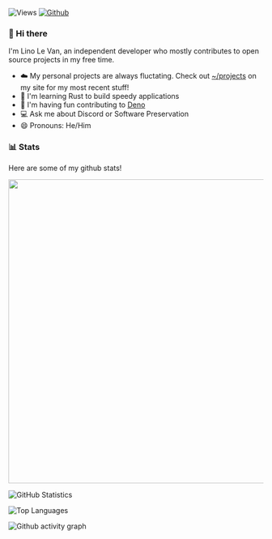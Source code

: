 ![Views](https://komarev.com/ghpvc/?username=lino-levan&theme=vue)
[![Github](https://img.shields.io/github/followers/lino-levan?label=Follow&style=social&theme=vue)](https://github.com/lino-levan)

### 👋 Hi there

I'm Lino Le Van, an independent developer who mostly contributes to open source projects in my free time.

- ☁️ My personal projects are always fluctating. Check out [~/projects](https://linolevan.com/projects) on my site for my most recent stuff!
- 🦀 I'm learning Rust to build speedy applications
- 🦕 I'm having fun contributing to [Deno](https://github.com/denoland)
- 💻 Ask me about Discord or Software Preservation
- 😄 Pronouns: He/Him

### 📊 Stats

Here are some of my github stats!

<img src="https://github-ranked.deno.dev/api/generate?name=lino-levan" width="600">

![GitHub Statistics](https://github-readme-stats.vercel.app/api?username=lino-levan&count_private=true&show_icons=true&theme=vue)

![Top Languages](https://github-readme-stats.vercel.app/api/top-langs/?username=lino-levan&hide=Batchfile&theme=vue&layout=compact&langs_count=10)

![Github activity graph](https://github-readme-activity-graph.cyclic.app/graph?username=lino-levan&bg_color=ffffff&color=708090&line=24292e&point=24292e&area=true&hide_border=true)
